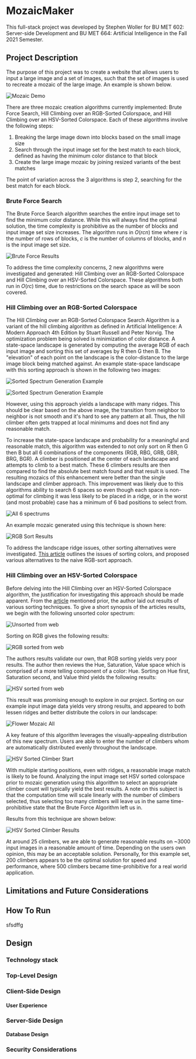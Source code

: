 # MozaicMaker

This full-stack project was developed by Stephen Woller for BU MET 602: Server-side Development and BU MET 664: Artificial Intelligence in the Fall 2021 Semester.

## Project Description

The purpose of this project was to create a website that allows users to input a large image and a set of images, such that the set of images is used
to recreate a mozaic of the large image. An example is shown below.

![Mozaic Demo](./assets/Mozaic_Descriptor.JPG)

There are three mozaic creation algorithms currently implemented: Brute Force Search, Hill Climbing over an RGB-Sorted Colorspace, and Hill Climbing over an HSV-Sorted Colorspace. Each of these algorithms involve the following steps:
 1. Breaking the large image down into blocks based on the small image size
 2. Search through the input image set for the best match to each block, defined as having the minimum color distance to that block
 3. Create the large image mozaic by joining resized variants of the best matches

The point of variation across the 3 algorithms is step 2, searching for the best match for each block.

### Brute Force Search

The Brute Force Search algorithm searches the entire input image set to find the minimum color distance. While this will always find the optimal solution, the time complexity is prohibitive as the number of blocks and input image set size increases. The algorithm runs in *O*(*r*_c_*n*) time where *r* is the number of rows of blocks, *c* is the number of columns of blocks, and *n* is the input image set size.

![Brute Force Results](./assets/Brute_Force_Results.JPG)

To address the time complexity concerns, 2 new algorithms were investigated and generated: Hill Climbing over an RGB-Sorted Colorspace and Hill Climbing over an HSV-Sorted Colorspace. These algorithms both run in *O*(*r*_c_) time, due to restrictions on the search space as will be soon covered.

### Hill Climbing over an RGB-Sorted Colorspace

The Hill Climbing over an RGB-Sorted Colorspace Search Algorithm is a variant of the hill climbing algorithm as defined in Artificial Intelligence: A Modern Approach 4th Edition by Stuart Russell and Peter Norvig. The optimization problem being solved is minimization of color distance. A state-space landscape is generated by computing the average RGB of each input image and sorting this set of averages by R then G then B. The "elevation" of each point on the landscape is the color-distance to the large image block being matched against. An example state-space landscape with this sorting approach is shown in the following two images:

![Sorted Spectrum Generation Example](./assets/RGB_Spectrum_Example.JPG)

![Sorted Spectrum Generation Example](./assets/RGB_Sorted_Compare.JPG)

However, using this approach yields a landscape with many ridges. This should be clear based on the above image, the transition from neighbor to neighbor is not smooth and it's hard to see any pattern at all. Thus, the hill climber often gets trapped at local minimums and does not find any reasonable match.

To increase the state-space landscape and probability for a meaningful and reasonable match, this algorithm was extended to not only sort on R then G then B but all 6 combinations of the components (RGB, RBG, GRB, GBR, BRG, BGR). A climber is positioned at the center of each landscape and attempts to climb to a best match. These 6 climbers results are then compared to find the absolute best match found and that result is used. The resulting mozaics of this enhancement were better than the single landscape and climber approach. This improvement was likely due to this algorithms ability to search 6 spaces so even though each space is non-optimal for climbing it was less likely to be placed in a ridge, or in the worst (and most probable) case has a minimum of 6 bad positions to select from.

![All 6 spectrums](./assets/rgb_sorted_from_flower.JPG)

An example mozaic generated using this technique is shown here:

![RGB Sort Results](./assets/RGB_Sort_Results.JPG)

To address the landscape ridge issues, other sorting alternatives were investigated. [This article](https://www.alanzucconi.com/2015/09/30/colour-sorting/) outlines the issues of sorting colors, and proposed various alternatives to the naive RGB-sort approach.

### Hill Climbing over an HSV-Sorted Colorspace

Before delving into the Hill Climbing over an HSV-Sorted Colorspace algorithm, the justification for investigating this approach should be made apparent. From the [article](https://www.alanzucconi.com/2015/09/30/colour-sorting/) mentioned prior, the author laid out results of various sorting techniques. To give a short synopsis of the articles results, we begin with the following unsorted color spectrum:

![Unsorted from web](./assets/unsorted_from_web.JPG)

Sorting on RGB gives the following results:

![RGB sorted from web](./assets/rgb_sorted_from_web.JPG)

The authors results validate our own, that RGB sorting yields very poor results. The author then reviews the Hue, Saturation, Value space which is comprised of a more telling component of a color: Hue. Sorting on Hue first, Saturation second, and Value third yields the following results:

![HSV sorted from web](./assets/hsv_sorted_from_web.JPG)

This result was promising enough to explore in our project. Sorting on our example input image data yields very strong results, and appeared to both lessen ridges and better distribute the colors in our landscape: 

![Flower Mozaic All](./assets/fromFlowerMozaic.JPG)

A key feature of this algorithm leverages the visually-appealing distribution of this new spectrum. Users are able to enter the number of climbers whom are automatically distributed evenly throughout the landscape.

![HSV Sorted Climber Start](./assets/HSV_Sorted_Climber_Start.JPG)

With multiple starting positions, even with ridges, a reasonable image match is likely to be found. Analyzing the input image set HSV sorted colorspace prior to mozaic generation using this algorithm to select an appropriate climber count will typically yield the best results. A note on this subject is that the computation time will scale linearly with the number of climbers selected, thus selecting too many climbers will leave us in the same time-prohibitive state that the Brute Force Algorithm left us in. 

Results from this technique are shown below:

![HSV Sorted Climber Results](./assets/HSV_Sort_Results.JPG)

At around 25 climbers, we are able to generate reasonable results on ~3000 input images in a reasonable amount of time. Depending on the users own opinion, this may be an acceptable solution. Personally, for this example set, 200 climbers appears to be the optimal solution for speed and performance, where 500 climbers became time-prohibitive for a real world application.

## Limitations and Future Considerations

## How To Run

sfsdffg

## Design

### Technology stack

### Top-Level Design

### Client-Side Design

#### User Experience

### Server-Side Design

#### Database Design

### Security Considerations

